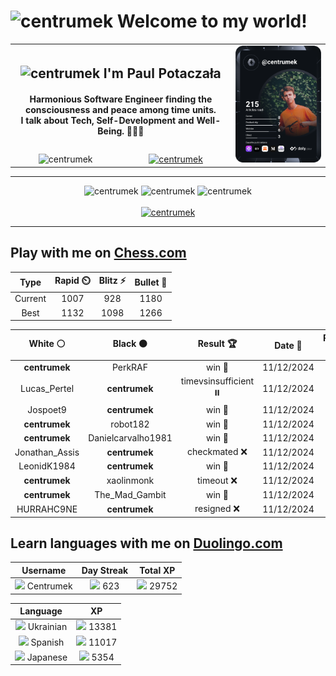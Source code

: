 <h1>
  <img
    src="https://emojis.slackmojis.com/emojis/images/1531849430/4246/blob-sunglasses.gif"
    width="30"
    alt="centrumek"
  />
  Welcome to my world!
</h1>

<table>
  <tbody>
    <tr>
      <td align="center" width="70%" colspan="2">
        <h2>
          <img
            src="https://raw.githubusercontent.com/MartinHeinz/MartinHeinz/master/wave.gif"
            width="30px"
            alt="centrumek"
          />
          I'm Paul Potaczała
        </h2>
        <h4>
          Harmonious Software Engineer finding the consciousness and peace among time units.
          <br/>
          I talk about Tech, Self-Development and Well-Being. 🌿🧘🚀
        </h4>
      </td>
      <td width="30%" rowspan="2">
        <a href="https://app.daily.dev/centrumek">
          <img
            src="./devcard.svg"
            alt="centrumek"
          />
        </a>
      </td>
    </tr>
    <tr align="center">
      <td>
        <img
          src="https://komarev.com/ghpvc/?username=centrumek&label=visitors&color=0e75b6&style=flat"
          alt="centrumek"
        >
      </td>
      <td>
        <a href="https://stackoverflow.com/users/14496012/centrumek">
          <img
            src="https://stackoverflow.com/users/flair/14496012.png?theme=dark"
            alt="centrumek"
          >
        </a>
      </td>
    </tr>
  </tbody>
</table>

---
<div align="center">
  <img 
    src="https://github-readme-stats.vercel.app/api?username=centrumek&show_icons=true&count_private=true&theme=dark&hide_border=true&hide=issues,contribs&bg_color=00000000"
    alt="centrumek"
  />
  <img
    src="https://github-readme-stats.vercel.app/api/top-langs/?username=centrumek&layout=compact&hide_border=true&theme=dark&bg_color=00000000&langs_count=6&exclude_repo=air-statistic-app"
    alt="centrumek"
  />
  <img 
    src="https://github-readme-streak-stats.herokuapp.com?user=centrumek&theme=dark&hide_border=true&background=FFFFFF00"
    alt="centrumek"
  />
  <br/>
  <br/>
  <a href="https://www.buymeacoffee.com/centrumek">
    <img
      src="https://cdn.buymeacoffee.com/buttons/v2/default-orange.png"
      height="50"
      width="210"
      alt="centrumek"
    />
  </a>
</div>

---

## Play with me on [Chess.com](https://www.chess.com/member/centrumek)

<div align="center">
<!--START_SECTION:chessStats-->
<!-- Automatically generated with https://github.com/Balastrong/chess-stats-action -->

| Type | Rapid ⏲️ | Blitz ⚡ | Bullet 🔫 |
|:---:|:---:|:---:|:---:|
| Current | 1007 | 928 | 1180 |
| Best | 1132 | 1098 | 1266 |

| White ⚪ | Black ⚫ | Result 🏆 | Date 📅 | Position 🗺️ | Type 🕕 |
|:---:|:---:|:---:|:---:|:---:|:---:|
| **centrumek** | PerkRAF | win 🥇 | 11/12/2024 | <a href="http://www.ee.unb.ca/cgi-bin/tervo/fen.pl?select=3r3k/p5q1/3p3p/2pb2pP/1P1P4/2K5/P5P1/3R4 b - -">Link</a> | Bullet |
| Lucas_Pertel | **centrumek** | timevsinsufficient ⏸️ | 11/12/2024 | <a href="http://www.ee.unb.ca/cgi-bin/tervo/fen.pl?select=8/8/8/8/8/4k2P/6P1/5RK1 w - -">Link</a> | Bullet |
| Jospoet9 | **centrumek** | win 🥇 | 11/12/2024 | <a href="http://www.ee.unb.ca/cgi-bin/tervo/fen.pl?select=8/p7/8/4R3/kp6/4K3/P7/8 w - -">Link</a> | Bullet |
| **centrumek** | robot182 | win 🥇 | 11/12/2024 | <a href="http://www.ee.unb.ca/cgi-bin/tervo/fen.pl?select=kn6/p1N1bppp/P1r5/2pQ4/4P3/3P1P2/4B1PP/4K2R b K -">Link</a> | Bullet |
| **centrumek** | Danielcarvalho1981 | win 🥇 | 11/12/2024 | <a href="http://www.ee.unb.ca/cgi-bin/tervo/fen.pl?select=3r4/p1p2pkp/1p2p3/5P2/P1P1b1P1/2K5/6P1/5B2 b - -">Link</a> | Bullet |
| Jonathan_Assis | **centrumek** | checkmated ❌ | 11/12/2024 | <a href="http://www.ee.unb.ca/cgi-bin/tervo/fen.pl?select=8/ppp3Qk/3r1P2/6Pp/7P/7n/PPP5/2K2R2 b - -">Link</a> | Bullet |
| LeonidK1984 | **centrumek** | win 🥇 | 11/12/2024 | <a href="http://www.ee.unb.ca/cgi-bin/tervo/fen.pl?select=8/8/8/2Npr3/2kP4/4K3/5R2/8 w - -">Link</a> | Bullet |
| **centrumek** | xaolinmonk | timeout ❌ | 11/12/2024 | <a href="http://www.ee.unb.ca/cgi-bin/tervo/fen.pl?select=8/1p2k3/p7/P1p3K1/8/1P1r4/8/8 w - -">Link</a> | Bullet |
| **centrumek** | The_Mad_Gambit | win 🥇 | 11/12/2024 | <a href="http://www.ee.unb.ca/cgi-bin/tervo/fen.pl?select=2r1k3/4q2p/3p1pp1/1Q1Pp3/P1Pn4/3P1P2/4B1PP/4K2R b K -">Link</a> | Bullet |
| HURRAHC9NE | **centrumek** | resigned ❌ | 11/12/2024 | <a href="http://www.ee.unb.ca/cgi-bin/tervo/fen.pl?select=B3k1nr/2pb1p1p/1p3p2/p7/3Q4/4P1P1/PPP4P/RNB3K1 b k -">Link</a> | Bullet |

<!--END_SECTION:chessStats-->
</div>

## Learn languages with me on [Duolingo.com](https://www.duolingo.com/profile/Centrumek)

<div align="center">
<!--START_SECTION:duolingoStats-->
<!-- Automatically generated with https://github.com/centrumek/duolingo-readme-stats-->

| Username | Day Streak | Total XP |
|:---:|:---:|:---:|
| <img src="https://raw.githubusercontent.com/centrumek/duolingo-readme-stats/main/assets/duolingo.png" height="12"> Centrumek | <img src="https://raw.githubusercontent.com/centrumek/duolingo-readme-stats/main/assets/streakinactive.svg" height="12"> 623 | <img src="https://raw.githubusercontent.com/centrumek/duolingo-readme-stats/main/assets/xp.svg" height="12"> 29752 | <img src="https://raw.githubusercontent.com/centrumek/duolingo-readme-stats/main/assets/xp.svg" height="12"> 0 |

| Language | XP |
|:---:|:---:|
| <img src="https://raw.githubusercontent.com/centrumek/duolingo-readme-stats/main/assets/langs/ukrainian.svg" height="12"> Ukrainian | <img src="https://raw.githubusercontent.com/centrumek/duolingo-readme-stats/main/assets/xp.svg" height="12"> 13381 |
| <img src="https://raw.githubusercontent.com/centrumek/duolingo-readme-stats/main/assets/langs/spanish.svg" height="12"> Spanish | <img src="https://raw.githubusercontent.com/centrumek/duolingo-readme-stats/main/assets/xp.svg" height="12"> 11017 |
| <img src="https://raw.githubusercontent.com/centrumek/duolingo-readme-stats/main/assets/langs/japanese.svg" height="12"> Japanese | <img src="https://raw.githubusercontent.com/centrumek/duolingo-readme-stats/main/assets/xp.svg" height="12"> 5354 |

<!--END_SECTION:duolingoStats-->
</div>
<!--
**centrumek/centrumek** is a ✨ _special_ ✨ repository because its `README.md` (this file) appears on your GitHub profile.

Here are some ideas to get you started:

- 🔭 I’m currently working on ...
- 🌱 I’m currently learning ...
- 👯 I’m looking to collaborate on ...
- 🤔 I’m looking for help with ...
- 💬 Ask me about ...
- 📫 How to reach me: ...
- 😄 Pronouns: ...
- ⚡ Fun fact: ...
-->
